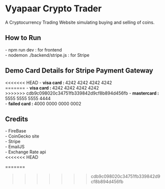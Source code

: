 <h1> Vyapaar Crypto Trader </h2>
   <p> A Cryptocurrency Trading Website simulating buying and selling of coins. </p>

<h2> How to Run </h2>
   - npm run dev :    for frontend <br />
   - nodemon ./backend/stripe.js :   for Stripe <br />

<h2> Demo Card Details for Stripe Payment Gateway </h2>
<<<<<<< HEAD
   - <b> visa card : </b>     4242 4242 4242 4242 <br />
=======
   - <b> visa card : </b>         4242 4242 4242 4242 <br />
>>>>>>> cdb9c098020c34751fb339842d9cf8b894d456fb
   - <b> mastercard : </b>	   5555 5555 5555 4444 <br />
   - <b> failed card :  </b>  4000 0000 0000 0002 <br />

<h2> Credits </h2>
   - FireBase <br />
   - CoinGecko site <br />
   - Stripe <br />
   - EmailJS </br >
   - Exchange Rate api <br />
<<<<<<< HEAD


 <!-- FIREBASE LINK : https://console.firebase.google.com/u/1/project/vyapaar-backend/firestore/databases/-default-/data/~2FUsers~2FripeEROx4XMLX9VQdztZnvxPLhi1 -->
<!-- STRIPE LINK : Stripe : https://dashboard.stripe.com/test/payments  -->
=======
>>>>>>> cdb9c098020c34751fb339842d9cf8b894d456fb
